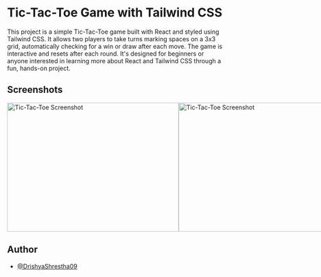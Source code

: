 
# Tic-Tac-Toe Game with Tailwind CSS

This project is a simple Tic-Tac-Toe game built with React and styled using Tailwind CSS. It allows two players to take turns marking spaces on a 3x3 grid, automatically checking for a win or draw after each move. The game is interactive and resets after each round. It's designed for beginners or anyone interested in learning more about React and Tailwind CSS through a fun, hands-on project.

## Screenshots

<div style="display: flex; gap-40px;">
  <img src="https://github.com/user-attachments/assets/36b1cb3c-7a72-4035-ae53-9ef4bfc2c4b3" alt="Tic-Tac-Toe Screenshot" width="400" height="300" style="object-fit: cover;" />
  <img src="https://github.com/user-attachments/assets/a988a591-72cc-4b64-904d-4612e2e63e6d3" alt="Tic-Tac-Toe Screenshot" width="400" height="300" style="object-fit: cover;" />
</div>


## Author
- [@DrishyaShrestha09](https://github.com/DrishyaShrestha09)


